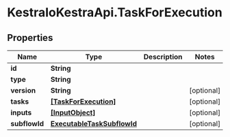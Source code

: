 # KestraIoKestraApi.TaskForExecution

## Properties

Name | Type | Description | Notes
------------ | ------------- | ------------- | -------------
**id** | **String** |  | 
**type** | **String** |  | 
**version** | **String** |  | [optional] 
**tasks** | [**[TaskForExecution]**](TaskForExecution.md) |  | [optional] 
**inputs** | [**[InputObject]**](InputObject.md) |  | [optional] 
**subflowId** | [**ExecutableTaskSubflowId**](ExecutableTaskSubflowId.md) |  | [optional] 


